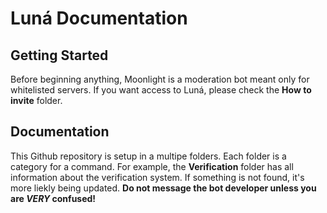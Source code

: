 # Luná Documentation

## Getting Started

Before beginning anything, Moonlight is a moderation bot meant only for whitelisted servers. If you want access to Luná, please check the **How to invite** folder.

## Documentation

This Github repository is setup in a multipe folders. Each folder is a category for a command. For example, the **Verification** folder has all information about the verification system. If something is not found, it's more liekly being updated. **Do not message the bot developer unless you are _VERY_ confused!**
